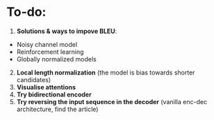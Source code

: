 # To-do:

1. __Solutions & ways to impove BLEU__:
- Noisy channel model
- Reinforcement learning
- Globally normalized models
2. __Local length normalization__ (the model is bias towards shorter candidates)
3. __Visualise attentions__
4. __Try bidirectional encoder__
5. __Try reversing the input sequence in the decoder__ (vanilla enc-dec architecture, find the article)
